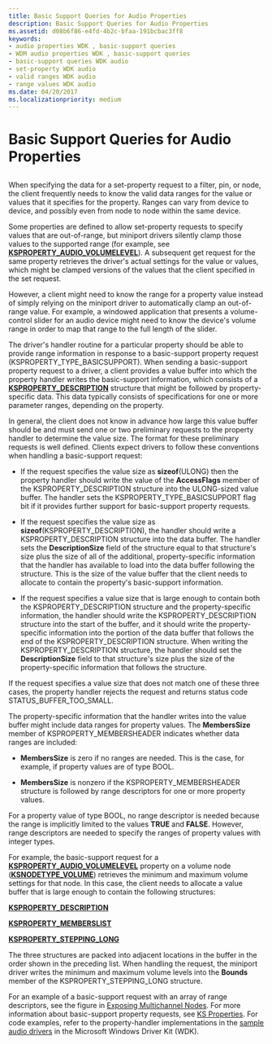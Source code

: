 ```yaml
---
title: Basic Support Queries for Audio Properties
description: Basic Support Queries for Audio Properties
ms.assetid: d08b6f86-e4fd-4b2c-bfaa-191bcbac3ff8
keywords:
- audio properties WDK , basic-support queries
- WDM audio properties WDK , basic-support queries
- basic-support queries WDK audio
- set-property WDK audio
- valid ranges WDK audio
- range values WDK audio
ms.date: 04/20/2017
ms.localizationpriority: medium
---
```


# Basic Support Queries for Audio Properties


## <span id="basic_support_queries_for_audio_properties"></span><span id="BASIC_SUPPORT_QUERIES_FOR_AUDIO_PROPERTIES"></span>


When specifying the data for a set-property request to a filter, pin, or node, the client frequently needs to know the valid data ranges for the value or values that it specifies for the property. Ranges can vary from device to device, and possibly even from node to node within the same device.

Some properties are defined to allow set-property requests to specify values that are out-of-range, but miniport drivers silently clamp those values to the supported range (for example, see [**KSPROPERTY\_AUDIO\_VOLUMELEVEL**](https://docs.microsoft.com/windows-hardware/drivers/audio/ksproperty-audio-volumelevel)). A subsequent get request for the same property retrieves the driver's actual settings for the value or values, which might be clamped versions of the values that the client specified in the set request.

However, a client might need to know the range for a property value instead of simply relying on the miniport driver to automatically clamp an out-of-range value. For example, a windowed application that presents a volume-control slider for an audio device might need to know the device's volume range in order to map that range to the full length of the slider.

The driver's handler routine for a particular property should be able to provide range information in response to a basic-support property request (KSPROPERTY\_TYPE\_BASICSUPPORT). When sending a basic-support property request to a driver, a client provides a value buffer into which the property handler writes the basic-support information, which consists of a [**KSPROPERTY\_DESCRIPTION**](https://docs.microsoft.com/windows-hardware/drivers/ddi/ks/ns-ks-ksproperty_description) structure that might be followed by property-specific data. This data typically consists of specifications for one or more parameter ranges, depending on the property.

In general, the client does not know in advance how large this value buffer should be and must send one or two preliminary requests to the property handler to determine the value size. The format for these preliminary requests is well defined. Clients expect drivers to follow these conventions when handling a basic-support request:

-   If the request specifies the value size as **sizeof**(ULONG) then the property handler should write the value of the **AccessFlags** member of the KSPROPERTY\_DESCRIPTION structure into the ULONG-sized value buffer. The handler sets the KSPROPERTY\_TYPE\_BASICSUPPORT flag bit if it provides further support for basic-support property requests.

-   If the request specifies the value size as **sizeof**(KSPROPERTY\_DESCRIPTION), the handler should write a KSPROPERTY\_DESCRIPTION structure into the data buffer. The handler sets the **DescriptionSize** field of the structure equal to that structure's size plus the size of all of the additional, property-specific information that the handler has available to load into the data buffer following the structure. This is the size of the value buffer that the client needs to allocate to contain the property's basic-support information.

-   If the request specifies a value size that is large enough to contain both the KSPROPERTY\_DESCRIPTION structure and the property-specific information, the handler should write the KSPROPERTY\_DESCRIPTION structure into the start of the buffer, and it should write the property-specific information into the portion of the data buffer that follows the end of the KSPROPERTY\_DESCRIPTION structure. When writing the KSPROPERTY\_DESCRIPTION structure, the handler should set the **DescriptionSize** field to that structure's size plus the size of the property-specific information that follows the structure.

If the request specifies a value size that does not match one of these three cases, the property handler rejects the request and returns status code STATUS\_BUFFER\_TOO\_SMALL.

The property-specific information that the handler writes into the value buffer might include data ranges for property values. The **MembersSize** member of KSPROPERTY\_MEMBERSHEADER indicates whether data ranges are included:

-   **MembersSize** is zero if no ranges are needed. This is the case, for example, if property values are of type BOOL.

-   **MembersSize** is nonzero if the KSPROPERTY\_MEMBERSHEADER structure is followed by range descriptors for one or more property values.

For a property value of type BOOL, no range descriptor is needed because the range is implicitly limited to the values **TRUE** and **FALSE**. However, range descriptors are needed to specify the ranges of property values with integer types.

For example, the basic-support request for a [**KSPROPERTY\_AUDIO\_VOLUMELEVEL**](https://docs.microsoft.com/windows-hardware/drivers/audio/ksproperty-audio-volumelevel) property on a volume node ([**KSNODETYPE\_VOLUME**](https://docs.microsoft.com/windows-hardware/drivers/audio/ksnodetype-volume)) retrieves the minimum and maximum volume settings for that node. In this case, the client needs to allocate a value buffer that is large enough to contain the following structures:

[**KSPROPERTY\_DESCRIPTION**](https://docs.microsoft.com/windows-hardware/drivers/ddi/ks/ns-ks-ksproperty_description)

[**KSPROPERTY\_MEMBERSLIST**](https://docs.microsoft.com/windows-hardware/drivers/ddi/ks/ns-ks-ksproperty_memberslist)

[**KSPROPERTY\_STEPPING\_LONG**](https://docs.microsoft.com/windows-hardware/drivers/ddi/ks/ns-ks-ksproperty_stepping_long)

The three structures are packed into adjacent locations in the buffer in the order shown in the preceding list. When handling the request, the miniport driver writes the minimum and maximum volume levels into the **Bounds** member of the KSPROPERTY\_STEPPING\_LONG structure.

For an example of a basic-support request with an array of range descriptors, see the figure in [Exposing Multichannel Nodes](exposing-multichannel-nodes.md). For more information about basic-support property requests, see [KS Properties](https://docs.microsoft.com/windows-hardware/drivers/stream/ks-properties). For code examples, refer to the property-handler implementations in the [sample audio drivers](sample-audio-drivers.md) in the Microsoft Windows Driver Kit (WDK).

 

 




